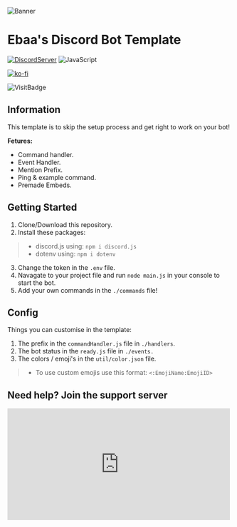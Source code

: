 
![Banner](https://imgur.com/cHRAhCU.png)
# Ebaa's Discord Bot Template 

[![DiscordServer](https://img.shields.io/badge/Discord-%20Support-7289DA?style=flat-square&logo=discord)](https://discord.gg/GeMa7KCDWV)
![JavaScript](https://img.shields.io/badge/JavaScript-100%25-yellow?style=flat-square&logo=JavaScript) 

[![ko-fi](https://ko-fi.com/img/githubbutton_sm.svg)](https://ko-fi.com/B0B73WFJT)

![VisitBadge](https://estruyf-github.azurewebsites.net/api/VisitorHit?user=EbaaCode&repo=Discord-Bot-Templat&countColorcountColor&countColor=%237B1E7A)


## Information
This template is to skip the setup process and get right to work on your bot!

**Fetures:**
 - Command handler.
 - Event Handler.
 - Mention Prefix.
 - Ping & example command.
 - Premade Embeds. 

## Getting Started

 1. Clone/Download this repository.
 2. Install these packages:
>  - discord.js using: `npm i discord.js`
>  - dotenv using: `npm i dotenv`
 3. Change the token in the `.env` file.
 4. Navagate to your project file and run `node main.js` in your console to start the bot.
 5. Add your own commands in the `./commands` file! 
<h2>Config</h2>
Things you can customise in the template:

 1. The prefix in the `commandHandler.js` file in `./handlers`.
 2. The bot status in the `ready.js` file in `./events.`
 3. The colors / emoji's in the `util/color.json` file.
> - To use custom emojis use this format: `<:EmojiName:EmojiID>` 
<h2>Need help? Join the support server</h2>

<iframe src="https://discord.com/widget?id=646433842265063434&theme=dark" width="500" height="250" allowtransparency="true" frameborder="0" sandbox="allow-popups allow-popups-to-escape-sandbox allow-same-origin allow-scripts"></iframe>